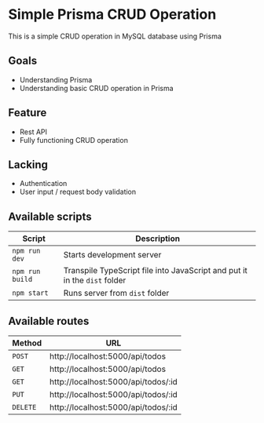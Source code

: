 # Simple Prisma CRUD Operation

This is a simple CRUD operation in MySQL database using Prisma

## Goals

- Understanding Prisma
- Understanding basic CRUD operation in Prisma

## Feature

- Rest API
- Fully functioning CRUD operation

## Lacking

- Authentication
- User input / request body validation

## Available scripts

| Script          | Description                                                               |
| --------------- | ------------------------------------------------------------------------- |
| `npm run dev`   | Starts development server                                                 |
| `npm run build` | Transpile TypeScript file into JavaScript and put it in the `dist` folder |
| `npm start`     | Runs server from `dist` folder                                            |

## Available routes

| Method   | URL                                 |
| -------- | ----------------------------------- |
| `POST`   | http://localhost:5000/api/todos     |
| `GET`    | http://localhost:5000/api/todos     |
| `GET`    | http://localhost:5000/api/todos/:id |
| `PUT`    | http://localhost:5000/api/todos/:id |
| `DELETE` | http://localhost:5000/api/todos/:id |

